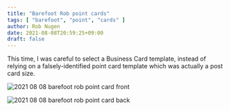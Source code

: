 ```yaml
---
title: "Barefoot Rob point cards"
tags: [ "barefoot", "point", "cards" ]
author: Rob Nugen
date: 2021-08-08T20:59:25+09:00
draft: false
---
```


This time, I was careful to select a Business Card template, instead
of relying on a falsely-identified point card template which was
actually a post card size.

![2021 08 08 barefoot rob point card front](//b.robnugen.com/journal/2021/2021_08_08_barefoot_rob_point_card_front.png)

![2021 08 08 barefoot rob point card back](//b.robnugen.com/journal/2021/2021_08_08_barefoot_rob_point_card_back.png)
